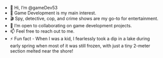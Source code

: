 - 👋 Hi, I’m @gameDev53
- 👀 Game Development is my main interest.
- 🎬 Spy, detective, cop, and crime shows are my go-to for entertainment.
- 🤝 I’m open to collaborating on game development projects.
- 📫 Feel free to reach out to me.
- ⚡ Fun fact - When I was a kid, I fearlessly took a dip in a lake during early spring when most of it was still frozen, with just a tiny 2-meter section melted near the shore!

<!---
gameDev53/gameDev53 is a ✨ special ✨ repository because its `README.md` (this file) appears on your GitHub profile.
You can click the Preview link to take a look at your changes.
--->
